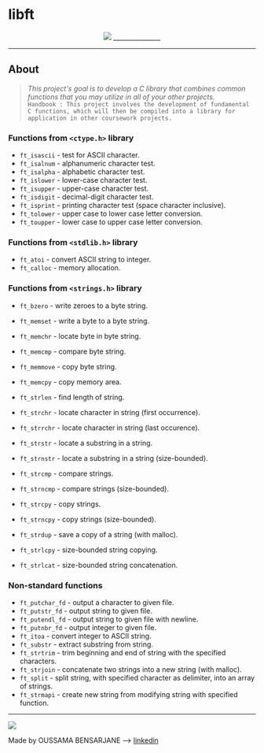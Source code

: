 # libft

<p align="center">
<img src="https://github.com/user-attachments/assets/27ab8157-0130-47ca-85fd-9dfda271d194">
_______________



___

##  About

>_This project's goal is to develop a C library that combines common functions that you may utilize in all of your other projects._\
	```Handbook : This project involves the development of fundamental C functions, which will then be compiled into a library for application in other coursework projects.```

  ### Functions from `<ctype.h>` library

* `ft_isascii`		- test for ASCII character.
* `ft_isalnum`			- alphanumeric character test.
* `ft_isalpha`			- alphabetic character test.
* `ft_islower` 	- lower-case character test.
* `ft_isupper` 	- upper-case character test.
* `ft_isdigit`			- decimal-digit character test.
* `ft_isprint`			- printing character test (space character inclusive).
* `ft_tolower`			- upper case to lower case letter conversion.
* `ft_toupper`			- lower case to upper case letter conversion.
### Functions from `<stdlib.h>` library

* `ft_atoi`		- convert ASCII string to integer.
* `ft_calloc`	- memory allocation.

### Functions from `<strings.h>` library

* `ft_bzero`	- write zeroes to a byte string.
* `ft_memset`		- write a byte to a byte string.
* `ft_memchr`		- locate byte in byte string.
* `ft_memcmp`		- compare byte string.
*  `ft_memmove`	- copy byte string.
* `ft_memcpy`	- copy memory area.

* `ft_strlen`			- find length of string.
* `ft_strchr`			- locate character in string (first occurrence).
* `ft_strrchr`			- locate character in string (last occurence).
* `ft_strstr`		- locate a substring in a string.
* `ft_strnstr`			- locate a substring in a string (size-bounded).
* `ft_strcmp`		- compare strings.
* `ft_strncmp` 			- compare strings (size-bounded).
* `ft_strcpy`		- copy strings.
* `ft_strncpy` 	- copy strings (size-bounded).
* `ft_strdup`			- save a copy of a string (with malloc).
* `ft_strlcpy`			- size-bounded string copying.
* `ft_strlcat`			- size-bounded string concatenation.

### Non-standard functions

* `ft_putchar_fd`		- output a character to given file.
* `ft_putstr_fd`	- output string to given file.
* `ft_putendl_fd`		- output string to given file with newline.
* `ft_putnbr_fd`	- output integer to given file.
* `ft_itoa`		- convert integer to ASCII string.
* `ft_substr`		- extract substring from string.
* `ft_strtrim`	- trim beginning and end of string with the specified characters.
* `ft_strjoin`	- concatenate two strings into a new string (with malloc).
* `ft_split`		- split string, with specified character as delimiter, into an array of strings.
* `ft_strmapi`	- create new string from modifying string with specified function.

---
<img src="https://github.com/user-attachments/assets/fbf1cb89-92c3-4f60-b509-63d314d04d7a" align="center"/>
</p>

Made by OUSSAMA BENSARJANE --> [linkedin](https://www.linkedin.com/in/oussama-bensarjane/)
